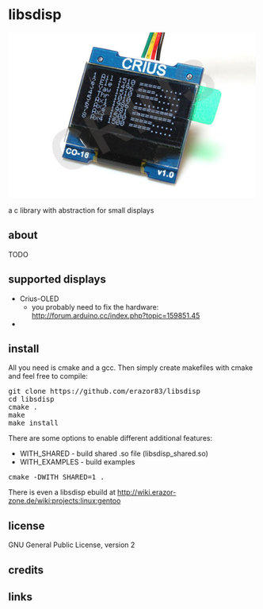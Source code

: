 libsdisp
============
![Display/Crius](doc/img/crius.jpg "Display/Crius")

a c library with abstraction for small displays

about
-------------------------
TODO

supported displays
-------------------------
  * Crius-OLED 
    * you probably need to fix the hardware: http://forum.arduino.cc/index.php?topic=159851.45
  * 

install
-------------------------
All you need is cmake and a gcc. Then simply create makefiles with cmake and feel free to compile:


<pre>
git clone https://github.com/erazor83/libsdisp
cd libsdisp
cmake .
make
make install
</pre>

There are some options to enable different additional features:
  * WITH_SHARED - build shared .so file (libsdisp_shared.so)
  * WITH_EXAMPLES - build examples

<pre>
cmake -DWITH_SHARED=1 .
</pre>

There is even a libsdisp ebuild at http://wiki.erazor-zone.de/wiki:projects:linux:gentoo

license
-------------------------
GNU General Public License, version 2


credits
-------------------------
  
links
-------------------------
  
